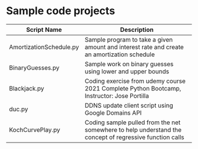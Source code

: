 # Sample code projects

Script Name             |Description
------------------------|-----------
AmortizationSchedule.py | Sample program to take a given amount and interest rate and create an amortization schedule  
BinaryGuesses.py        | Sample work on binary guesses using lower and upper bounds  
Blackjack.py            | Coding exercise from udemy course 2021 Complete Python Bootcamp, Instructor: Jose Portilla  
duc.py                  | DDNS update client script using Google Domains API  
KochCurvePlay.py        | Coding sample pulled from the net somewhere to help understand the concept of regressive function calls  
